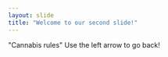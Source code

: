 ```yaml
---
layout: slide
title: "Welcome to our second slide!"
---
```

"Cannabis rules"
Use the left arrow to go back!
